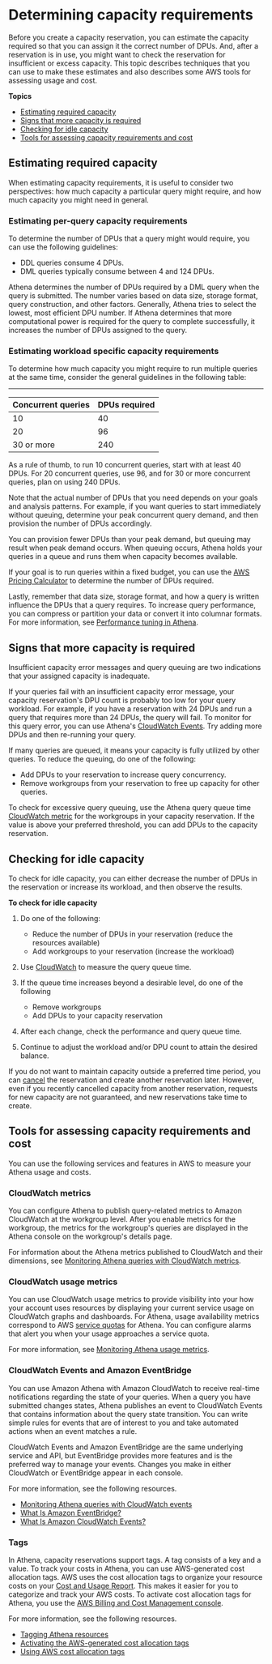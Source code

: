# Determining capacity requirements<a name="capacity-management-requirements"></a>

Before you create a capacity reservation, you can estimate the capacity required so that you can assign it the correct number of DPUs\. And, after a reservation is in use, you might want to check the reservation for insufficient or excess capacity\. This topic describes techniques that you can use to make these estimates and also describes some AWS tools for assessing usage and cost\.

**Topics**
+ [Estimating required capacity](#capacity-management-requirements-estimating)
+ [Signs that more capacity is required](#capacity-management-requirements-insufficient-capacity)
+ [Checking for idle capacity](#capacity-management-requirements-idle-capacity)
+ [Tools for assessing capacity requirements and cost](#capacity-management-requirements-tools)

## Estimating required capacity<a name="capacity-management-requirements-estimating"></a>

When estimating capacity requirements, it is useful to consider two perspectives: how much capacity a particular query might require, and how much capacity you might need in general\.

### Estimating per\-query capacity requirements<a name="capacity-management-requirements-estimating-query"></a>

To determine the number of DPUs that a query might would require, you can use the following guidelines:
+ DDL queries consume 4 DPUs\.
+ DML queries typically consume between 4 and 124 DPUs\.

Athena determines the number of DPUs required by a DML query when the query is submitted\. The number varies based on data size, storage format, query construction, and other factors\. Generally, Athena tries to select the lowest, most efficient DPU number\. If Athena determines that more computational power is required for the query to complete successfully, it increases the number of DPUs assigned to the query\.

### Estimating workload specific capacity requirements<a name="capacity-management-requirements-estimating-workload"></a>

To determine how much capacity you might require to run multiple queries at the same time, consider the general guidelines in the following table:


****  

| Concurrent queries | DPUs required | 
| --- | --- | 
| 10 | 40 | 
| 20 | 96 | 
| 30 or more | 240 | 

As a rule of thumb, to run 10 concurrent queries, start with at least 40 DPUs\. For 20 concurrent queries, use 96, and for 30 or more concurrent queries, plan on using 240 DPUs\.

Note that the actual number of DPUs that you need depends on your goals and analysis patterns\. For example, if you want queries to start immediately without queuing, determine your peak concurrent query demand, and then provision the number of DPUs accordingly\.

You can provision fewer DPUs than your peak demand, but queuing may result when peak demand occurs\. When queuing occurs, Athena holds your queries in a queue and runs them when capacity becomes available\.

If your goal is to run queries within a fixed budget, you can use the [AWS Pricing Calculator](https://calculator.aws/#/addService/Athena) to determine the number of DPUs required\.

Lastly, remember that data size, storage format, and how a query is written influence the DPUs that a query requires\. To increase query performance, you can compress or partition your data or convert it into columnar formats\. For more information, see [Performance tuning in Athena](performance-tuning.md)\.

## Signs that more capacity is required<a name="capacity-management-requirements-insufficient-capacity"></a>

Insufficient capacity error messages and query queuing are two indications that your assigned capacity is inadequate\.

If your queries fail with an insufficient capacity error message, your capacity reservation's DPU count is probably too low for your query workload\. For example, if you have a reservation with 24 DPUs and run a query that requires more than 24 DPUs, the query will fail\. To monitor for this query error, you can use Athena's [CloudWatch Events](#capacity-management-requirements-tools-cloudwatch-events-and-eventbridge)\. Try adding more DPUs and then re\-running your query\.

If many queries are queued, it means your capacity is fully utilized by other queries\. To reduce the queuing, do one of the following:
+ Add DPUs to your reservation to increase query concurrency\.
+ Remove workgroups from your reservation to free up capacity for other queries\.

To check for excessive query queuing, use the Athena query queue time [CloudWatch metric](#capacity-management-requirements-tools-cloudwatch-metrics) for the workgroups in your capacity reservation\. If the value is above your preferred threshold, you can add DPUs to the capacity reservation\.

## Checking for idle capacity<a name="capacity-management-requirements-idle-capacity"></a>

To check for idle capacity, you can either decrease the number of DPUs in the reservation or increase its workload, and then observe the results\.

**To check for idle capacity**

1. Do one of the following:
   + Reduce the number of DPUs in your reservation \(reduce the resources available\)
   + Add workgroups to your reservation \(increase the workload\)

1. Use [CloudWatch](#capacity-management-requirements-tools-cloudwatch-metrics) to measure the query queue time\.

1. If the queue time increases beyond a desirable level, do one of the following
   + Remove workgroups
   + Add DPUs to your capacity reservation

1. After each change, check the performance and query queue time\.

1. Continue to adjust the workload and/or DPU count to attain the desired balance\.

If you do not want to maintain capacity outside a preferred time period, you can [cancel](capacity-management-managing-reservations.md#capacity-management-cancelling-a-capacity-reservation) the reservation and create another reservation later\. However, even if you recently cancelled capacity from another reservation, requests for new capacity are not guaranteed, and new reservations take time to create\.

## Tools for assessing capacity requirements and cost<a name="capacity-management-requirements-tools"></a>

You can use the following services and features in AWS to measure your Athena usage and costs\.

### CloudWatch metrics<a name="capacity-management-requirements-tools-cloudwatch-metrics"></a>

You can configure Athena to publish query\-related metrics to Amazon CloudWatch at the workgroup level\. After you enable metrics for the workgroup, the metrics for the workgroup's queries are displayed in the Athena console on the workgroup's details page\.

For information about the Athena metrics published to CloudWatch and their dimensions, see [Monitoring Athena queries with CloudWatch metrics](query-metrics-viewing.md)\.

### CloudWatch usage metrics<a name="capacity-management-requirements-tools-cloudwatch-usage-metrics"></a>

You can use CloudWatch usage metrics to provide visibility into your how your account uses resources by displaying your current service usage on CloudWatch graphs and dashboards\. For Athena, usage availability metrics correspond to AWS [service quotas](service-limits.md) for Athena\. You can configure alarms that alert you when your usage approaches a service quota\.

For more information, see [Monitoring Athena usage metrics](monitoring-athena-usage-metrics.md)\.

### CloudWatch Events and Amazon EventBridge<a name="capacity-management-requirements-tools-cloudwatch-events-and-eventbridge"></a>

You can use Amazon Athena with Amazon CloudWatch to receive real\-time notifications regarding the state of your queries\. When a query you have submitted changes states, Athena publishes an event to CloudWatch Events that contains information about the query state transition\. You can write simple rules for events that are of interest to you and take automated actions when an event matches a rule\.

CloudWatch Events and Amazon EventBridge are the same underlying service and API, but EventBridge provides more features and is the preferred way to manage your events\. Changes you make in either CloudWatch or EventBridge appear in each console\.

For more information, see the following resources\.
+ [Monitoring Athena queries with CloudWatch events](athena-cloudwatch-events.md)
+ [What Is Amazon EventBridge?](https://docs.aws.amazon.com/eventbridge/latest/userguide/eb-what-is.html)
+ [What Is Amazon CloudWatch Events?](https://docs.aws.amazon.com/AmazonCloudWatch/latest/events/WhatIsCloudWatchEvents.html)

### Tags<a name="capacity-management-requirements-tools-tags"></a>

In Athena, capacity reservations support tags\. A tag consists of a key and a value\. To track your costs in Athena, you can use AWS\-generated cost allocation tags\. AWS uses the cost allocation tags to organize your resource costs on your [Cost and Usage Report](https://docs.aws.amazon.com/cur/latest/userguide/what-is-cur.html)\. This makes it easier for you to categorize and track your AWS costs\. To activate cost allocation tags for Athena, you use the [AWS Billing and Cost Management console](https://console.aws.amazon.com/billing/)\.

For more information, see the following resources\.
+ [Tagging Athena resources](tags.md)
+ [Activating the AWS\-generated cost allocation tags](https://docs.aws.amazon.com/awsaccountbilling/latest/aboutv2/activate-built-in-tags.html)
+ [Using AWS cost allocation tags](https://docs.aws.amazon.com/awsaccountbilling/latest/aboutv2/cost-alloc-tags.html)